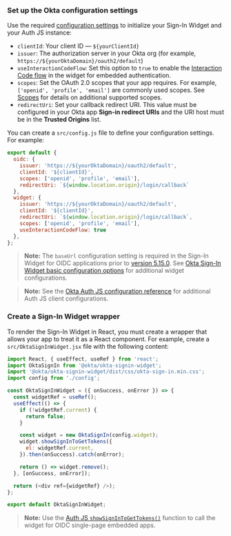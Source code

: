 ### Set up the Okta configuration settings

Use the required [configuration settings](#okta-org-app-integration-configuration-settings) to initialize your Sign-In Widget and your Auth JS instance:

* `clientId`: Your client ID &mdash; `${yourClientId}`
* `issuer`: The authorization server in your Okta org (for example, `https://${yourOktaDomain}/oauth2/default`)
* `useInteractionCodeFlow`: Set this option to `true` to enable the [Interaction Code flow](/docs/concepts/interaction-code/#the-interaction-code-flow) in the widget for embedded authentication.
* `scopes`: Set the OAuth 2.0 scopes that your app requires. For example, `['openid', 'profile', 'email']` are commonly used scopes. See [Scopes](/docs/reference/api/oidc/#scopes) for details on additional supported scopes.
* `redirectUri`: Set your callback redirect URI. This value must be configured in your Okta app **Sign-in redirect URIs** and the URI host must be in the **Trusted Origins** list.

You can create a `src/config.js` file to define your configuration settings. For example:

```js
export default {
  oidc: {
    issuer: 'https://${yourOktaDomain}/oauth2/default',
    clientId: '${clientId}',
    scopes: ['openid', 'profile', 'email'],
    redirectUri: `${window.location.origin}/login/callback`
  },
  widget: {
    issuer: 'https://${yourOktaDomain}/oauth2/default',
    clientId: '${clientId}',
    redirectUri: `${window.location.origin}/login/callback`,
    scopes: ['openid', 'profile', 'email'],
    useInteractionCodeFlow: true
  },
};
```

> **Note:** The `baseUrl` configuration setting is required in the Sign-In Widget for OIDC applications prior to [version 5.15.0](https://github.com/okta/okta-signin-widget/releases/tag/okta-signin-widget-5.15.0). See [Okta Sign-In Widget basic configuration options](https://github.com/okta/okta-signin-widget#basic-config-options) for additional widget configurations.

> **Note:** See the [Okta Auth JS configuration reference](https://github.com/okta/okta-auth-js#configuration-reference) for additional Auth JS client configurations.

### Create a Sign-In Widget wrapper

To render the Sign-In Widget in React, you must create a wrapper that allows your app to treat it as a React component. For example, create a `src/OktaSignInWidget.jsx` file with the following content:

```js
import React, { useEffect, useRef } from 'react';
import OktaSignIn from '@okta/okta-signin-widget';
import '@okta/okta-signin-widget/dist/css/okta-sign-in.min.css';
import config from './config';

const OktaSignInWidget = ({ onSuccess, onError }) => {
  const widgetRef = useRef();
  useEffect(() => {
    if (!widgetRef.current) {
      return false;
    }

    const widget = new OktaSignIn(config.widget);
    widget.showSignInToGetTokens({
      el: widgetRef.current,
    }).then(onSuccess).catch(onError);

    return () => widget.remove();
  }, [onSuccess, onError]);

  return (<div ref={widgetRef} />);
};

export default OktaSignInWidget;

```

> **Note:** Use the [Auth JS `showSignInToGetTokens()`](https://github.com/okta/okta-signin-widget#showsignintogettokens) function to call the widget for OIDC single-page embedded apps.
